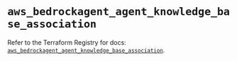 # `aws_bedrockagent_agent_knowledge_base_association`

Refer to the Terraform Registry for docs: [`aws_bedrockagent_agent_knowledge_base_association`](https://registry.terraform.io/providers/hashicorp/aws/5.63.0/docs/resources/bedrockagent_agent_knowledge_base_association).
